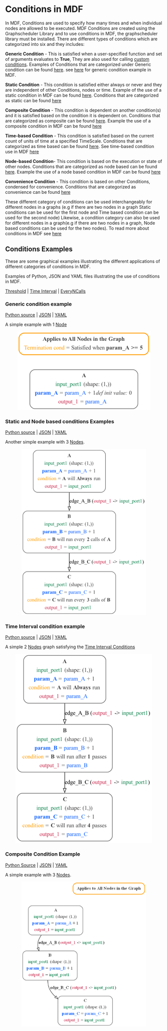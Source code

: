 # Conditions in MDF

In MDF, Conditions are used to specify how many times and when individual nodes are allowed to be executed. MDF Conditions are created using the Graphscheduler Library and to use conditions in MDF, the graphscheduler library must be installed. There are different types of conditions which are categorized into six and they includes:

**Generic Condition** - This is satisfied when a user-specified function and set of arguments evaluates to **True**, They are also used for calling [custom conditions](https://kmantel.github.io/graph-scheduler/Condition.html#condition-custom). Examples of Conditions that are categorized under Generic condition can be found [here](https://kmantel.github.io/graph-scheduler/Condition.html#conditions-generic). see [here](https://github.com/ModECI/MDF/blob/main/examples/MDF/conditions/threshold.py) for generic condition example in MDF.

**Static Condition** - This condition is satisfied either always or never and they are independent of other Conditions, nodes or time. Example of the use of a static condition in MDF can be found [here](https://github.com/ModECI/MDF/blob/main/examples/MDF/conditions/everyNCalls.py). Conditions that are categorized as static can be found [here](https://kmantel.github.io/graph-scheduler/Condition.html#conditions-static)

**Composite Condition** - This condition is dependent on another condition(s) and it is satisfied based on the condition it is dependent on. Conditions that are categorized as composite can be found [here](https://kmantel.github.io/graph-scheduler/Condition.html#conditions-composite). Example the use of a composite condition in MDF can be found [here](composite_condition_example)

**Time-based Condition** - This condition is satisfied based on the current count of units of time at a specified TimeScale. Conditions that are categorized as time based can be found [here](https://kmantel.github.io/graph-scheduler/Condition.html#conditions-time-based). See time-based condition use in MDF [here](https://github.com/ModECI/MDF/blob/main/examples/MDF/conditions/timeInterval.py)

**Node-based Condition**- This condition is based on the execution or state of other nodes. Conditions that are categorized as node based can be found [here](https://kmantel.github.io/graph-scheduler/Condition.html#conditions-node-based). Example the use of a node based condition in MDF can be found [here](https://github.com/ModECI/MDF/blob/main/examples/MDF/conditions/everyNCalls.py)

**Convenience Condition** - This condition is based on other Conditions, condensed for convenience. Conditions that are categorized as convenience can be found [here](https://kmantel.github.io/graph-scheduler/Condition.html#conditions-convenience)

These different category of conditions can be used interchangeably for different nodes in a graphs (e.g if there are two nodes in a graph Static conditions can be used for the first node and Time based condition can be used for the second node) Likewise, a condition category  can also be used for different nodes in a graph(e.g if there are two nodes in a graph, Node based conditions can be used for the two nodes). To read more about conditions in MDF see [here](https://kmantel.github.io/graph-scheduler/Condition.html)


## Conditions Examples

These are some graphical examples illustrating the different applications of different categories of conditions in MDF.

Examples of Python, JSON and YAML files illustrating the use of conditions in MDF.

[Threshold](#threshold-example) | [Time Interval](#time-interval-example) | [EveryNCalls](#everyncalls-example)
### Generic condition example

[Python source](threshold.py)  | [JSON](threshold_condition.json) | [YAML](threshold_condition.yaml)

A simple example with 1 [Node](../../../docs/README.md#node)

<p align="center"><img src="images/threshold.png" alt="threshold"/></p>

###  Static and Node based conditions Examples

[Python source](everyNCalls.py) | [JSON](everyncalls_condition.json) | [YAML](everyncalls_condition.yaml)

Another simple example with 3 [Nodes](../../../docs/README.md#node).

<p align="center"><img width="400" src="images/everyncalls.png" alt="everyncalls"/></p>

### Time Interval condition example

[Python source](timeInterval.py) | [JSON](timeinterval_condition.json) | [YAML](timeinterval_condition.yaml)

A simple 2 [Nodes](../../../docs/README.md#node) graph satisfying the [ Time Interval Conditions](https://kmantel.github.io/graph-scheduler/Condition.html#graph_scheduler.condition.TimeInterval)

<p align="center"><img src="images/timeinterval.png" alt="time interval"/></p>

### Composite Condition Example

[Python Source](composite_condition_example.py) | [JSON](Composite_mdf_condition.json) | [YAML](Composite_mdf_condition.yaml)

A simple example with 3 [Nodes](../../../docs/README.md#node).

<p align="center"><img width="400" src="images/composite_example.png" alt="composite condition"/></p>
